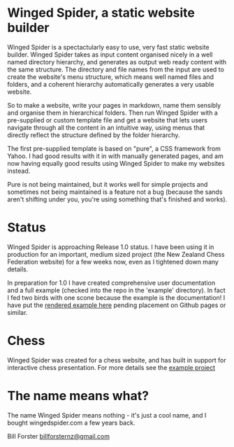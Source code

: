 # Winged Spider, a static website builder

Winged Spider is a spectactularly easy to use, very fast static
website builder. Winged Spider takes as input content organised
nicely in a well named directory hierarchy, and generates as output web ready content
with the same structure. The directory and file names from the input are used
to create the website's menu structure, which means well named files and
folders, and a coherent hierarchy automatically generates a very usable website.

So to make a website, write your pages in markdown, name them sensibly and organise
them in hierarchical folders. Then run Winged Spider with a pre-supplied or custom
template file and get a website that lets users navigate through all the content in an
intuitive way, using menus that directly reflect the structure defined by the folder
hierarchy.

The first pre-supplied template is based on "pure", a CSS framework from Yahoo.
I had good results with it in with manually generated pages, and am now having
equally good results using Winged Spider to make my websites instead.

Pure is not being maintained, but it
works well for simple projects and sometimes not being maintained is a feature not a
bug (because the sands aren't shifting under you, you're using something that's finished
and works).

# Status

Winged Spider is approaching Release 1.0 status. I have been using it in production for
an important, medium sized project (the New Zealand Chess Federation website) for a
few weeks now, even as I tightened down many details.

In preparation for 1.0 I have created comprehensive user documentation and a full
example (checked into the repo in the 'example' directory). In fact I fed two birds
with one scone because the example is the documentation! I have put
the [rendered example here](https://triplehappy.com/winged-spider-example/index.html)
pending placement on Github pages or similar.

# Chess

Winged Spider was created for a chess website, and has built in support for interactive
chess presentation. For more details see the
[example project](https://triplehappy.com/winged-spider-example/details-chess.html)

# The name means what?

The name Winged Spider means nothing - it's just a cool name, and I bought wingedspider.com
a few years back.

Bill Forster <billforsternz@gmail.com>
